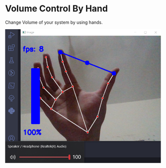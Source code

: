 # Volume Control By Hand
Change Volume of your system by using hands.

![alt text](https://github.com/MUK-Dev/volume-control-by-hand/blob/master/HandVolumeController.png)
